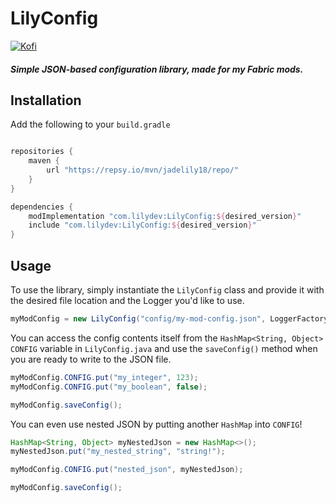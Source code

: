# LilyConfig
[![Kofi](https://badgen.net/badge/icon/kofi?icon=kofi&label=jadelily&color=pink&style=flat-square)](https://ko-fi.com/jadelily)

##### Simple JSON-based configuration library, made for my Fabric mods.


## Installation

Add the following to your `build.gradle`

```gradle

repositories {
    maven {
        url "https://repsy.io/mvn/jadelily18/repo/"
    }
}

dependencies {
    modImplementation "com.lilydev:LilyConfig:${desired_version}"
    include "com.lilydev:LilyConfig:${desired_version}"
}
```

## Usage

To use the library, simply instantiate the `LilyConfig` class and provide it with the desired file location and the Logger you'd like to use.

```java
myModConfig = new LilyConfig("config/my-mod-config.json", LoggerFactory.getLogger("MyMod"));
```

You can access the config contents itself from the `HashMap<String, Object>` `CONFIG` variable in `LilyConfig.java` and use the `saveConfig()` method when you are ready to write to the JSON file.


```java
myModConfig.CONFIG.put("my_integer", 123);
myModConfig.CONFIG.put("my_boolean", false);

myModConfig.saveConfig();
```


You can even use nested JSON by putting another `HashMap` into `CONFIG`!

```java
HashMap<String, Object> myNestedJson = new HashMap<>();
myNestedJson.put("my_nested_string", "string!");

myModConfig.CONFIG.put("nested_json", myNestedJson);

myModConfig.saveConfig();
```




